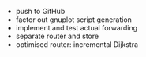 - push to GitHub
- factor out gnuplot script generation
- implement and test actual forwarding
- separate router and store
- optimised router: incremental Dijkstra